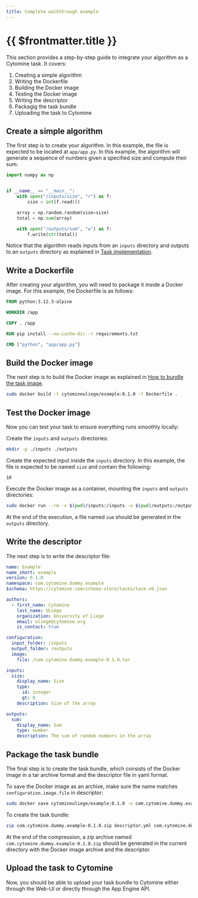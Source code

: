 ```yaml
---
title: Complete walkthrough example
---
```


# {{ $frontmatter.title }}

This section provides a step-by-step guide to integrate your algorithm as a Cytomine task. It covers:

1. Creating a simple algorithm
2. Writing the Dockerfile
3. Building the Docker image
4. Testing the Docker image
5. Writing the descriptor
6. Packagig the task bundle
7. Uploading the task to Cytomine

## Create a simple algorithm

The first step is to create your algorithm. In this example, the file is expected to be located at `app/app.py`.
In this example, the algorithm will generate a sequence of numbers given a specified size and compute their sum:

```python
import numpy as np


if __name__ == "__main__":
    with open("/inputs/size", "r") as f:
        size = int(f.read())

    array = np.random.random(size=size)
    total = np.sum(array)

    with open("/outputs/sum", "w") as f:
        f.write(str(total))
```

Notice that the algorithm reads inputs from an `inputs` directory and outputs to an `outputs` directory as explained in [Task implementation](/dev-guide/algorithms/task/task-docker-image#task-implementation).

## Write a Dockerfile

After creating your algorithm, you will need to package it inside a Docker image. For this example, the Dockerfile is as follows:

```Dockerfile
FROM python:3.12.3-alpine

WORKDIR /app

COPY . /app

RUN pip install --no-cache-dir -r requirements.txt

CMD ["python", "app/app.py"]
```

## Build the Docker image

The next step is to build the Docker image as explained in [How to bundle the task image](/dev-guide/algorithms/task/task-docker-image#how-to-bundle-the-task-image).

```bash
sudo docker build -t cytomineuliege/example:0.1.0 -f Dockerfile .
```

## Test the Docker image

Now you can test your task to ensure everything runs smoothly locally:

Create the `inputs` and `outputs` directories:

```bash
mkdir -p ./inputs ./outputs
```

Create the expected input inside the `inputs` directory.
In this example, the file is expected to be named `size` and contain the following:

```text
10
```

Execute the Docker image as a container, mounting the `inputs` and `outputs` directories:

```bash
sudo docker run --rm -v $(pwd)/inputs:/inputs -v $(pwd)/outputs:/outputs cytomineuliege/example:0.1.0
```

At the end of the execution, a file named `sum` should be generated in the `outputs` directory.

## Write the descriptor

The next step is to write the descriptor file:

```yaml
name: Example
name_short: example
version: 0.1.0
namespace: com.cytomine.dummy.example
$schema: https://cytomine.com/schema-store/tasks/task.v0.json

authors:
  - first_name: Cytomine
    last_name: ULiège
    organization: University of Liege
    email: uliege@cytomine.org
    is_contact: true

configuration:
  input_folder: /inputs
  output_folder: /outputs
  image:
    file: /com.cytomine.dummy.example-0.1.0.tar

inputs:
  size:
    display_name: Size
    type:
      id: integer
      gt: 0
    description: Size of the array

outputs:
  sum:
    display_name: Sum
    type: number
    description: The sum of random numbers in the array
```

## Package the task bundle

The final step is to create the task bundle, which consists of the Docker image in a tar archive format and the descriptor file in yaml format.

To save the Docker image as an archive, make sure the name matches `configuration.image.file` in descriptor:

```bash
sudo docker save cytomineuliege/example:0.1.0 -o com.cytomine.dummy.example-0.1.0.tar
```

To create the task bundle:

```bash
zip com.cytomine.dummy.example-0.1.0.zip descriptor.yml com.cytomine.dummy.example-0.1.0.tar
```

At the end of the compression, a zip archive named `com.cytomine.dummy.example-0.1.0.zip` should be generated in the current directory with the Docker image archive and the descriptor.

## Upload the task to Cytomine

Now, you should be able to upload your task bundle to Cytomine either through the Web-UI or directly through the App Engine API.
